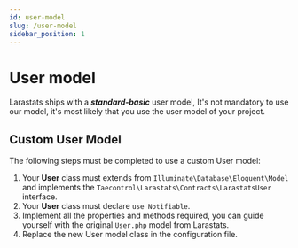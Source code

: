```yaml
---
id: user-model
slug: /user-model
sidebar_position: 1
---
```


# User model
Larastats ships with a _**standard-basic**_ user model, It's not mandatory to use our model, it's most likely that you use the user model of your project.

## Custom User Model

The following steps must be completed to use a custom User model:

1. Your **User** class must extends from `Illuminate\Database\Eloquent\Model` and implements the `Taecontrol\Larastats\Contracts\LarastatsUser` interface.
2. Your **User** class must declare `use Notifiable`.
3. Implement all the properties and methods required, you can guide yourself with the original `User.php` model from Larastats.
3. Replace the new User model class in the configuration file.